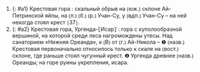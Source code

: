 ---
---

1. {: #a1} Крестовая гора
: скальный обрыв на ⦅юж.⦆ склоне Ай-Петринской яйлы, на ⦅л.⦆ ⦅б.⦆ ⦅р.⦆ Учан-Су, у ⦅вдп.⦆ Учан-Су – на ней некогда стоял крест ⦃З7⦄.
2. {: #a2} Крестовая гора, Ургенда-⟦Исар⟧
: гора с куполообразной вершиной, на которой среди леса нагромождены утесы. Над санаторием «Нижняя Ореанда», к ⦅В⦆ от ⦅г.⦆ Ай-Никола – ❶ ⦅назв.⦆ Крестовая первоначально относилось только к скале на ⦅вост.⦆ склоне, где раньше стоял чугунный крест. ❷ Ургенда древнее ⦅назв.⦆ Ореанды; на горе руины укрепления, исара.
